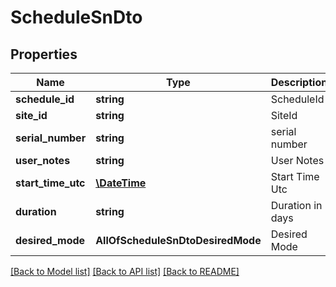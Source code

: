 # ScheduleSnDto

## Properties
Name | Type | Description | Notes
------------ | ------------- | ------------- | -------------
**schedule_id** | **string** | ScheduleId | 
**site_id** | **string** | SiteId | [optional] 
**serial_number** | **string** | serial number | [optional] 
**user_notes** | **string** | User Notes | [optional] 
**start_time_utc** | [**\DateTime**](\DateTime.md) | Start Time Utc | 
**duration** | **string** | Duration in days | 
**desired_mode** | **AllOfScheduleSnDtoDesiredMode** | Desired Mode | [optional] 

[[Back to Model list]](../../README.md#documentation-for-models) [[Back to API list]](../../README.md#documentation-for-api-endpoints) [[Back to README]](../../README.md)

